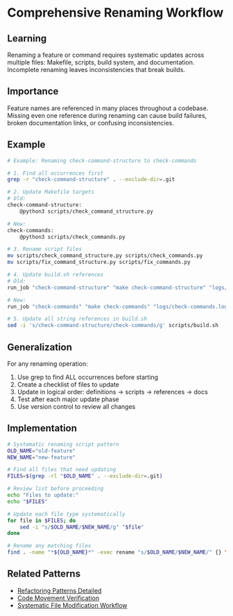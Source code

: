 # Comprehensive Renaming Workflow

## Learning
Renaming a feature or command requires systematic updates across multiple files: Makefile, scripts, build system, and documentation. Incomplete renaming leaves inconsistencies that break builds.

## Importance
Feature names are referenced in many places throughout a codebase. Missing even one reference during renaming can cause build failures, broken documentation links, or confusing inconsistencies.

## Example
```bash
# Example: Renaming check-command-structure to check-commands

# 1. Find all occurrences first
grep -r "check-command-structure" . --exclude-dir=.git

# 2. Update Makefile targets
# Old:
check-command-structure:
	@python3 scripts/check_command_structure.py

# New:
check-commands:
	@python3 scripts/check_commands.py

# 3. Rename script files
mv scripts/check_command_structure.py scripts/check_commands.py
mv scripts/fix_command_structure.py scripts/fix_commands.py

# 4. Update build.sh references
# Old:
run_job "check-command-structure" "make check-command-structure" "logs/check-command-structure.log"

# New:
run_job "check-commands" "make check-commands" "logs/check-commands.log"

# 5. Update all string references in build.sh
sed -i 's/check-command-structure/check-commands/g' scripts/build.sh
```

## Generalization
For any renaming operation:
1. Use grep to find ALL occurrences before starting
2. Create a checklist of files to update
3. Update in logical order: definitions → scripts → references → docs
4. Test after each major update phase
5. Use version control to review all changes

## Implementation
```bash
# Systematic renaming script pattern
OLD_NAME="old-feature"
NEW_NAME="new-feature"

# Find all files that need updating
FILES=$(grep -rl "$OLD_NAME" . --exclude-dir=.git)

# Review list before proceeding
echo "Files to update:"
echo "$FILES"

# Update each file type systematically
for file in $FILES; do
    sed -i "s/$OLD_NAME/$NEW_NAME/g" "$file"
done

# Rename any matching files
find . -name "*${OLD_NAME}*" -exec rename "s/$OLD_NAME/$NEW_NAME/" {} \;
```

## Related Patterns
- [Refactoring Patterns Detailed](refactoring-patterns-detailed.md)
- [Code Movement Verification](code-movement-verification.md)
- [Systematic File Modification Workflow](systematic-file-modification-workflow.md)